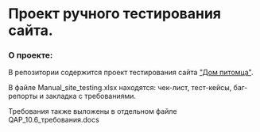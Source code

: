 # Проект ручного тестирования сайта. 
### О проекте:
В репозитории содержится проект тестирования сайта ["Дом питомца"](http://158.160.56.133/app/pets).

В файле Manual_site_testing.xlsx находятся: чек-лист, тест-кейсы, баг-репорты и закладка с требованиями.

Требования также выложены в отдельном файле QAP_10.6_требования.docs
